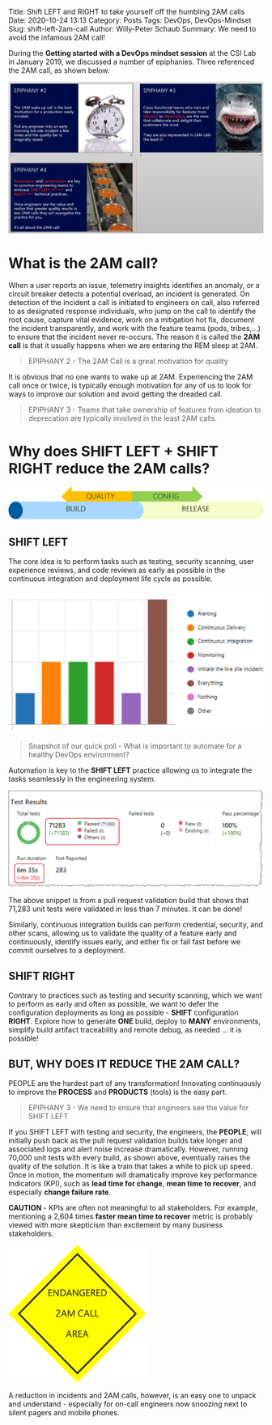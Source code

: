 Title: Shift LEFT and RIGHT to take yourself off the humbling 2AM calls
Date: 2020-10-24 13:13
Category: Posts
Tags: DevOps, DevOps-Mindset
Slug: shift-left-2am-call
Author: Willy-Peter Schaub
Summary: We need to avoid the infamous 2AM call!

During the **Getting started with a DevOps mindset session** at the CSI Lab in January 2019, we discussed a number of epiphanies. Three referenced the 2AM call, as shown below.

![Epiphanies](/images/two-am-call-1.png)

# What is the 2AM call?

When a user reports an issue, telemetry insights identifies an anomaly, or a circuit breaker detects a potential overload, an incident is generated. On detection of the incident a call is initiated to engineers on call, also referred to as designated response individuals, who jump on the call to identify the root cause, capture vital evidence, work on a mitigation hot fix, document the incident transparently, and work with the feature teams (pods, tribes,...) to ensure that the incident never re-occurs. The reason it is called the **2AM call** is that it usually happens when we are entering the REM sleep at 2AM.

> EPIPHANY 2 - The 2AM Call is a great motivation for quality

It is obvious that no one wants to wake up at 2AM. Experiencing the 2AM call once or twice, is typically enough motivation for any of us to look for ways to improve our solution and avoid getting the dreaded call.

> EPIPHANY 3 - Teams that take ownership of features from ideation to deprecation are typically involved in the least 2AM calls.

# Why does SHIFT LEFT + SHIFT RIGHT reduce the 2AM calls?

![Epiphanies](/images/two-am-call-2.png)

## SHIFT LEFT

The core idea is to perform tasks such as testing, security scanning, user experience reviews, and code reviews as early as possible in the continuous integration and deployment life cycle as possible. 

![Quick Poll](/images/two-am-call-3.png)

> Snapshot of our quick poll - What is important to automate for a healthy DevOps environment?

Automation is key to the **SHIFT LEFT** practice allowing us to integrate the tasks seamlessly in the engineering system.

![Quick Poll](/images/two-am-call-4.png)

The above snippet is from a pull request validation build that shows that 71,283 unit tests were validated in less than 7 minutes. It can be done!

Similarly, continuous integration builds can perform credential, security, and other scans, allowing us to validate the quality of a feature early and continuously, identify issues early, and either fix or fail fast before we commit ourselves to a deployment.

## SHIFT RIGHT

Contrary to practices such as testing and security scanning, which we want to perform as early and often as possible, we want to defer the configuration deployments as long as possible - **SHIFT** configuration **RIGHT**. Explore how to generate **ONE** build, deploy to **MANY** environments, simplify build artifact traceability and remote debug, as needed ... it is possible!

## BUT, WHY DOES IT REDUCE THE 2AM CALL?

PEOPLE are the hardest part of any transformation! Innovating continuously to improve the **PROCESS** and **PRODUCTS** (tools) is the easy part. 

> EPIPHANY 3 - We need to ensure that engineers see the value for SHIFT LEFT

If you SHIFT LEFT with testing and security, the engineers, the **PEOPLE**, will initially push back as the pull request validation builds take longer and associated logs and alert noise increase dramatically.  However, running 70,000 unit tests with every build, as shown above, eventually raises the quality of the solution. It is like a train that takes a while to pick up speed. Once in motion, the momentum will dramatically improve key performance indicators (KPI), such as **lead time for change**, **mean time to recover**, and especially **change failure rate**.

**CAUTION** - KPIs are often not meaningful to all stakeholders. For example, mentioning a 2,604 times **faster mean time to recover** metric is probably viewed with more skepticism than excitement by many business stakeholders.

![Endangered](/images/two-am-call-5.png)

A reduction in incidents and 2AM calls, however, is an easy one to unpack and understand - especially for on-call engineers now snoozing next to silent pagers and mobile phones.


